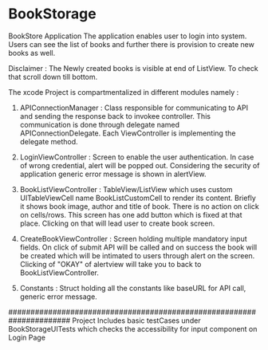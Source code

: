 # BookStorage
BookStore Application
The application enables user to login into system. Users can see the list of books and further there is provision to create new books as well. 

Disclaimer : The Newly created books is visible at end of ListView. To check that scroll down till bottom. 

The xcode Project is compartmentalized in different modules namely :

1. APIConnectionManager : Class responsible for communicating to API and sending the response back to invokee controller.
This communication is done through delegate named APIConnectionDelegate. Each ViewController is implementing the delegate method.

2. LoginViewController : Screen to enable the user authentication. In case of wrong credential, alert will be popped out. 
Considering the security of application generic error message is shown in alertView. 

3. BookListViewController : TableView/ListView which uses custom UITableViewCell name BookListCustomCell to render its content. Briefly it shows book image, author and title of book. There is no action on click on cells/rows.
This screen has one add button which is fixed at that place. Clicking on that will lead user to create book screen.

4. CreateBookViewController : Screen holding multiple mandatory input fields. On click of submit API will be called and on success the book will be created which will be intimated to users through alert on the screen. Clicking of "OKAY" of alertview will take you to back to BookListViewController.

5. Constants : Struct holding all the constants like baseURL for API call, generic error message.



######################################################################
Project Includes basic testCases under BookStorageUITests which checks the accessibility for input component on Login Page
